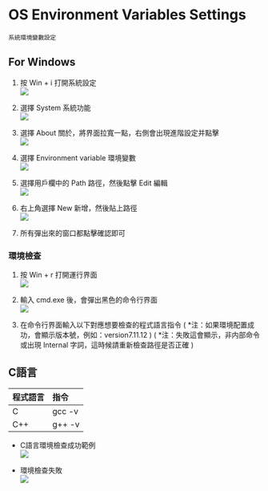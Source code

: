 # OS Environment Variables Settings
`系統環境變數設定`

## For Windows

1. 按 Win + i 打開系統設定 
<br>![](image/winInfo_Index.png)<br>

2. 選擇 System 系統功能 
<br>![](image/winInfo_System.png)<br>

3. 選擇 About 關於，將界面拉寬一點，右側會出現進階設定并點擊 
<br>![](image/winInfo_Advanced.png)<br>

4. 選擇 Environment variable 環境變數 
<br>![](image/winInfo_Properties.png)<br>

5. 選擇用戶欄中的 Path 路徑，然後點擊 Edit 編輯 
<br>![](image/winInfo_EnvVar.png)<br>

6. 右上角選擇 New 新增，然後貼上路徑 
<br>![](image/winInfo_EnvVar-Edit.png)<br>

7. 所有彈出來的窗口都點擊確認即可

### 環境檢查

1. 按 Win + r 打開運行界面 
<br>![](image/run.png)<br>

2. 輸入 cmd.exe 後，會彈出黑色的命令行界面 
<br>![](image/cmdline.png)<br>

3. 在命令行界面輸入以下對應想要檢查的程式語言指令
( *注：如果環境配置成功，會顯示版本號，例如：version7.11.12 )
( *注：失敗這會顯示，非内部命令 或出現 Internal 字詞，這時候請重新檢查路徑是否正確 )

## C語言
|程式語言 |指令
|:----   |:----
| C      | gcc -v
| C++    | g++ -v

- C語言環境檢查成功範例 
<br>![](image/C_EnvCheck.png)<br>

- 環境檢查失敗 
<br>![](image/CheckFail.png)<br>